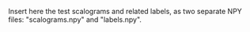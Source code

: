 Insert here the test scalograms and related labels, as two separate NPY files: "scalograms.npy" and "labels.npy".